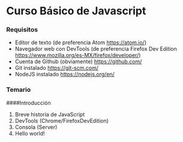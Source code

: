 # Curso Básico de Javascript

### Requisitos
- Editor de texto (de preferencia Atom https://atom.io/)
- Navegador web con DevTools (de preferencia Firefox Dev Edition https://www.mozilla.org/es-MX/firefox/developer/)
- Cuenta de Github (obviamente) https://github.com/
- Git instalado https://git-scm.com/
- NodeJS instalado https://nodejs.org/en/


### Temario
####Introducción
1. Breve historia de JavaScript
3. DevTools (Chrome/FirefoxDevEdition)
2. Consola (Server)
4. Hello world!
